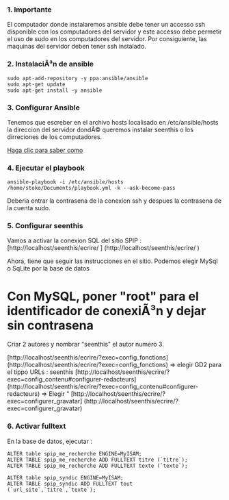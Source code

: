 ### 1. Importante

El computador donde instalaremos ansible debe tener un accesso ssh disponible con los computadores del servidor y este accesso debe permetir el uso de sudo en los computadores del servidor.
Por consiguiente, las maquinas del servidor deben tener ssh instalado.



### 2. InstalaciÃ³n de ansible

```
sudo apt-add-repository -y ppa:ansible/ansible
sudo apt-get update
sudo apt-get install -y ansible
```

### 3. Configurar Ansible

Tenemos que escreber en el archivo hosts localisado en /etc/ansible/hosts la direccion del servidor dondÃ© queremos instalar seenthis o los dirreciones de los computadores.

[Haga clic para saber como](http://docs.ansible.com/intro_inventory.html)

### 4. Ejecutar el playbook

```ansible-playbook -i /etc/ansible/hosts /home/stoko/Documents/playbook.yml -k --ask-become-pass```

Deberia entrar la contrasena de la conexion ssh y despues la contrasena de la cuenta sudo.

### 5. Configurar seenthis

Vamos a activar la conexion SQL del sitio SPIP : [http://localhost/seenthis/ecrire/ ] (http://localhost/seenthis/ecrire/ )

Ahora, tiene que seguir las instrucciones en el sitio.
Podemos elegir MySql o SqLite por la base de datos


# Con MySQL, poner "root" para el identificador de conexiÃ³n y dejar sin contrasena
 


Criar 2 autores y nombrar "seenthis" el autor numero 3.

[http://localhost/seenthis/ecrire/?exec=config_fonctions] (http://localhost/seenthis/ecrire/?exec=config_fonctions) => elegir GD2 para el tippo URLs : seenthis
[http://localhost/seenthis/ecrire/?exec=config_contenu#configurer-redacteurs] (http://localhost/seenthis/ecrire/?exec=config_contenu#configurer-redacteurs) => Elegir "
[http://localhost/seenthis/ecrire/?exec=configurer_gravatar] (http://localhost/seenthis/ecrire/?exec=configurer_gravatar)


### 6. Activar fulltext

En la base de datos, ejecutar :

```
ALTER table spip_me_recherche ENGINE=MyISAM;
ALTER TABLE spip_me_recherche ADD FULLTEXT titre (`titre`);
ALTER TABLE spip_me_recherche ADD FULLTEXT texte (`texte`);

ALTER table spip_syndic ENGINE=MyISAM;
ALTER TABLE spip_syndic ADD FULLTEXT tout (`url_site`,`titre`,`texte`);
```






